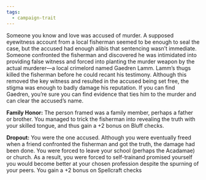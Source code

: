 ```yaml
---
tags:
  - campaign-trait
---
```

Someone you know and love was accused of murder. A supposed eyewitness account from a local fisherman seemed to be enough to seal the case, but the accused had enough alibis that sentencing wasn’t immediate. Someone confronted the fisherman and discovered he was intimidated into providing false witness and forced into planting the murder weapon by the actual murderer—a local crimelord named Gaedren Lamm. Lamm’s thugs killed the fisherman before he could recant his testimony. Although this removed the key witness and resulted in the accused being set free, the stigma was enough to badly damage his reputation. If you can find Gaedren, you’re sure you can find evidence that ties him to the murder and can clear the accused’s name.

**Family Honor:** The person framed was a family member, perhaps a father or brother. You managed to trick the fisherman into revealing the truth with your skilled tongue, and thus gain a +2 bonus on Bluff checks.

**Dropout:** You were the one accused. Although you were eventually freed when a friend confronted the fisherman and got the truth, the damage had been done. You were forced to leave your school (perhaps the Acadamae) or church. As a result, you were forced to self-trainand promised yourself you would become better at your chosen profession despite the spurning of your peers. You gain a +2 bonus on Spellcraft checks